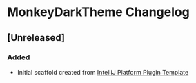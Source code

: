 <!-- Keep a Changelog guide -> https://keepachangelog.com -->

# MonkeyDarkTheme Changelog

## [Unreleased]
### Added
- Initial scaffold created from [IntelliJ Platform Plugin Template](https://github.com/JetBrains/intellij-platform-plugin-template)
